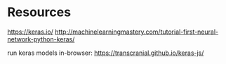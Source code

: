 # Resources

https://keras.io/
http://machinelearningmastery.com/tutorial-first-neural-network-python-keras/

run keras models in-browser: https://transcranial.github.io/keras-js/
